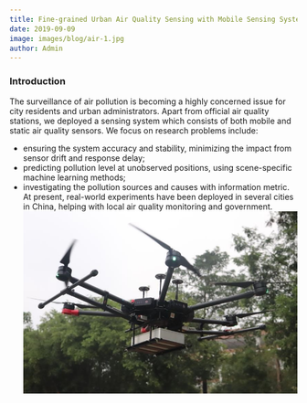 ```yaml
---
title: Fine-grained Urban Air Quality Sensing with Mobile Sensing Systems
date: 2019-09-09
image: images/blog/air-1.jpg
author: Admin
---
```


### Introduction
The surveillance of air pollution is becoming a highly concerned issue for city residents and urban administrators. Apart from official air quality stations, we deployed a sensing system which consists of both mobile and static air quality sensors. We focus on research problems include:

- ensuring the system accuracy and stability, minimizing the impact from sensor drift and response delay;
- predicting pollution level at unobserved positions, using scene-specific machine learning methods;
- investigating the pollution sources and causes with information metric. At present, real-world experiments have been deployed in several cities in China, helping with local air quality monitoring and government.
![Air2](images/blog/air-2.jpg)